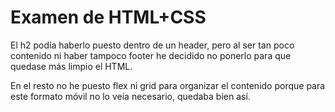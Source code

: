 # Examen de HTML+CSS

El h2 podía haberlo puesto dentro de un header, pero al ser tan poco contenido ni haber tampoco footer he decidido no ponerlo para que quedase más limpio el HTML.

En el resto no he puesto flex ni grid para organizar el contenido porque para este formato móvil no lo veía necesario, quedaba bien así.
